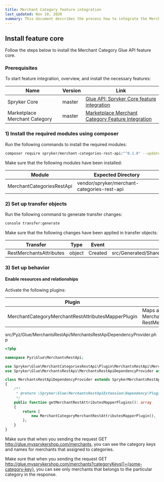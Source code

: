 ```yaml
---
title: Merchant Category feature integration
last_updated: Nov 10, 2020
summary: This document describes the process how to integrate the Merchant Category Glue API feature into a Spryker project.
---
```


## Install feature core

Follow the steps below to install the Merchant Category Glue API feature core.

### Prerequisites

To start feature integration, overview, and install the necessary features:

| Name   | Version | Link   |
| ---------------- | ------ | ------------------ |
| Spryker Core   | master   | [Glue API: Spryker Core feature integration](https://spryker.atlassian.net/wiki/spaces/DOCS/pages/639173086) |
| Marketplace Merchant Category | master  | [Marketplace Merchant Category Feature Integration](https://spryker.atlassian.net/wiki/spaces/DOCS/pages/1874690281) |

### 1) Install the required modules using composer

Run the following commands to install the required modules:

```bash
composer require spryker/merchant-categories-rest-api:"^0.1.0" --update-with-dependencies
```

Make sure that the following modules have been installed:

| Module  | Expected Directory   |
| -------------- | ----------------- |
| MerchantCategoriesRestApi | vendor/spryker/merchant-categories-rest-api |

### 2) Set up transfer objects

Run the following command to generate transfer changes:

```bash
console transfer:generate
```

Make sure that the following changes have been applied in transfer objects:

| Transfer  | Type   | Event   | Path   |
| -------------- | ---- | ----- | ------------------ |
| RestMerchantsAttributes | object | Created | src/Generated/Shared/Transfer/RestMerchantsAttributes |

### 3) Set up behavior

#### Enable resources and relationships

Activate the following plugins:

| Plugin | Specification | Prerequisites | Namespace |
| --------------- | -------------- | ------------- | ----------------- |
| MerchantCategoryMerchantRestAttributesMapperPlugin | Maps active categories from MerchantStorageTransfer to RestMerchantsAttributesTransfer. | None | Spryker\Glue\MerchantCategoriesRestApi\Plugin\MerchantsRestApi |

src/Pyz/Glue/MerchantsRestApi/MerchantsRestApiDependencyProvider.php

```php
<?php

namespace Pyz\Glue\MerchantsRestApi;

use Spryker\Glue\MerchantCategoriesRestApi\Plugin\MerchantsRestApi\MerchantCategoryMerchantRestAttributesMapperPlugin;
use Spryker\Glue\MerchantsRestApi\MerchantsRestApiDependencyProvider as SprykerMerchantsRestApiDependencyProvider;

class MerchantsRestApiDependencyProvider extends SprykerMerchantsRestApiDependencyProvider
{
    /**
     * @return \Spryker\Glue\MerchantsRestApiExtension\Dependency\Plugin\MerchantRestAttributesMapperPluginInterface[]
     */
    public function getMerchantRestAttributesMapperPlugins(): array
    {
        return [
            new MerchantCategoryMerchantRestAttributesMapperPlugin(),
        ];
    }
}
```

Make sure that when you sending the request GET http://glue.mysprykershop.com/merchants, you can see the category keys and names for merchants that assigned to categories.

Make sure that when you sending the request GET http://glue.mysprykershop.com/merchants?categoryKeys[]={some-category-key}, you can see only merchants that belongs to the particular category in the response.
